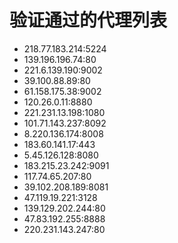 # 验证通过的代理列表

 - 218.77.183.214:5224
 - 139.196.196.74:80
 - 221.6.139.190:9002
 - 39.100.88.89:80
 - 61.158.175.38:9002
 - 120.26.0.11:8880
 - 221.231.13.198:1080
 - 101.71.143.237:8092
 - 8.220.136.174:8008
 - 183.60.141.17:443
 - 5.45.126.128:8080
 - 183.215.23.242:9091
 - 117.74.65.207:80
 - 39.102.208.189:8081
 - 47.119.19.221:3128
 - 139.129.202.244:80
 - 47.83.192.255:8888
 - 220.231.143.247:80
